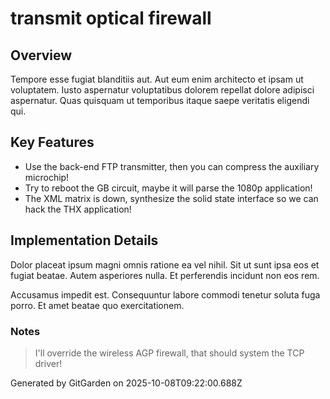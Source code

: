 # transmit optical firewall

## Overview
Tempore esse fugiat blanditiis aut. Aut eum enim architecto et ipsam ut voluptatem. Iusto aspernatur voluptatibus dolorem repellat dolore adipisci aspernatur. Quas quisquam ut temporibus itaque saepe veritatis eligendi qui.

## Key Features
- Use the back-end FTP transmitter, then you can compress the auxiliary microchip!
- Try to reboot the GB circuit, maybe it will parse the 1080p application!
- The XML matrix is down, synthesize the solid state interface so we can hack the THX application!

## Implementation Details
Dolor placeat ipsum magni omnis ratione ea vel nihil. Sit ut sunt ipsa eos et fugiat beatae. Autem asperiores nulla. Et perferendis incidunt non eos rem.
 Accusamus impedit est. Consequuntur labore commodi tenetur soluta fuga porro. Et amet beatae quo exercitationem.

### Notes
> I'll override the wireless AGP firewall, that should system the TCP driver!

Generated by GitGarden on 2025-10-08T09:22:00.688Z